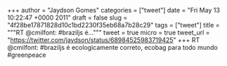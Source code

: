 
+++
author = "Jaydson Gomes"
categories = ["tweet"]
date = "Fri May 13 10:22:47 +0000 2011"
draft = false
slug = "4f28be17871828d10c1bd2230f35eb68a7b28c29"
tags = ["tweet"]
title = """RT @cmilfont: #braziljs é..."""
tweet = true
micro = true
tweet_url = "https://twitter.com/jaydson/status/68984525983719425"
+++
RT @cmilfont: #braziljs é ecologicamente correto, ecobag para todo mundo #greenpeace
